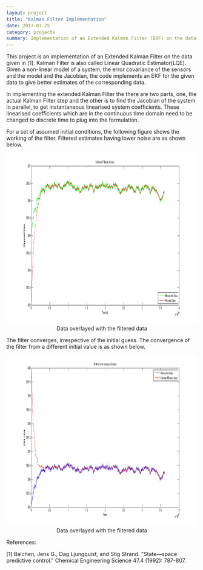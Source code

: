 ```yaml
---
layout: project
title: "Kalman Filter Implementation"
date: 2017-07-25
category: projects
summary: Implementation of an Extended Kalman Filter (EKF) on the data obtained from a non-linear chemical plant model.
---
```


This project is an implementation of an Extended Kalman Filter on the data given in [1]. Kalman Filter is also called Linear Quadratic Estimator(LQE). Given a non-linear model of a system, the error covariance of the sensors and the model and the Jacobian, the code implements an EKF for the given data to give better estimates of the corresponding data.

In implementing the extended Kalman Filter the there are two parts, one, the actual Kalman Filter step and the other is to find the Jacobian of the system in parallel, to get instantaneous linearised system coefficients. These linearised coefficients which are in the continuous time domain need to be changed to discrete time to plug into the formulation.

For a set of assumed initial conditions, the following figure shows the working of the filter. Filtered estimates having lower noise are as shown below.  

<div style="text-align:center">
<img src ="/images/Kalman/Kalman.png" height="450"/>
<figcaption>Data overlayed with the filtered data</figcaption>
</div>

The filter converges, irrespective of the initial guess. The convergence of the filter from a different initial value is as shown below.

<div style="text-align:center">
<img src ="/images/Kalman/Kalman_converging_2.png" height="450"/>
<figcaption>Data overlayed with the filtered data</figcaption>
</div>

References:

[1] Balchen, Jens G., Dag Ljungquist, and Stig Strand. "State—space predictive control." Chemical Engineering Science 47.4 (1992): 787-807.
